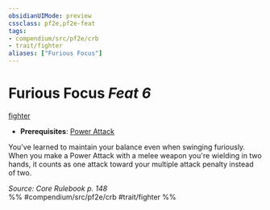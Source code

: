 ```yaml
---
obsidianUIMode: preview
cssclass: pf2e,pf2e-feat
tags:
- compendium/src/pf2e/crb
- trait/fighter
aliases: ["Furious Focus"]
---
```

# Furious Focus  *Feat 6*  
[fighter](../../Rules/traits/fighter.md)  

- **Prerequisites**: [Power Attack](power-attack.md)

You've learned to maintain your balance even when swinging furiously. When you make a Power Attack with a melee weapon you're wielding in two hands, it counts as one attack toward your multiple attack penalty instead of two.

*Source: Core Rulebook p. 148*  
%% #compendium/src/pf2e/crb #trait/fighter %%